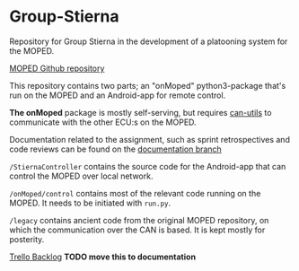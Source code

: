 # Group-Stierna
Repository for Group Stierna in the development of a platooning system for the MOPED.

[MOPED Github repository](https://github.com/sics-sse/moped)

This repository contains two parts; an "onMoped" python3-package that's run on the MOPED and an Android-app for remote control. 

**The onMoped** package is mostly self-serving, but requires [can-utils](https://github.com/linux-can/can-utils) to communicate with the other ECU:s on the MOPED.


Documentation related to the assignment, such as sprint retrospectives and code reviews can be found on the [documentation branch](https://github.com/petrosdeb/Group-Stierna/tree/documentation)

`/StiernaController` contains the source code for the Android-app that can control the MOPED over local network.

`/onMoped/control` contains most of the relevant code running on the MOPED. It needs to be initiated with `run.py`.

`/legacy` contains ancient code from the original MOPED repository, on which the communication over the CAN is based. It is kept mostly for posterity.

[Trello Backlog](https://trello.com/b/THHlHSP9) 
**TODO move this to documentation**
